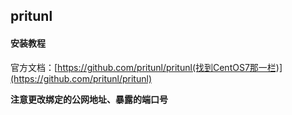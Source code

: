 ## pritunl

#### 安装教程
官方文档：[https://github.com/pritunl/pritunl(找到CentOS7那一栏)](https://github.com/pritunl/pritunl)

**注意更改绑定的公网地址、暴露的端口号**
